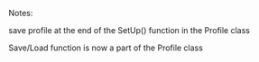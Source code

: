 Notes:


save profile at the end of the SetUp() function in the Profile class

Save/Load function is now a part of the Profile class